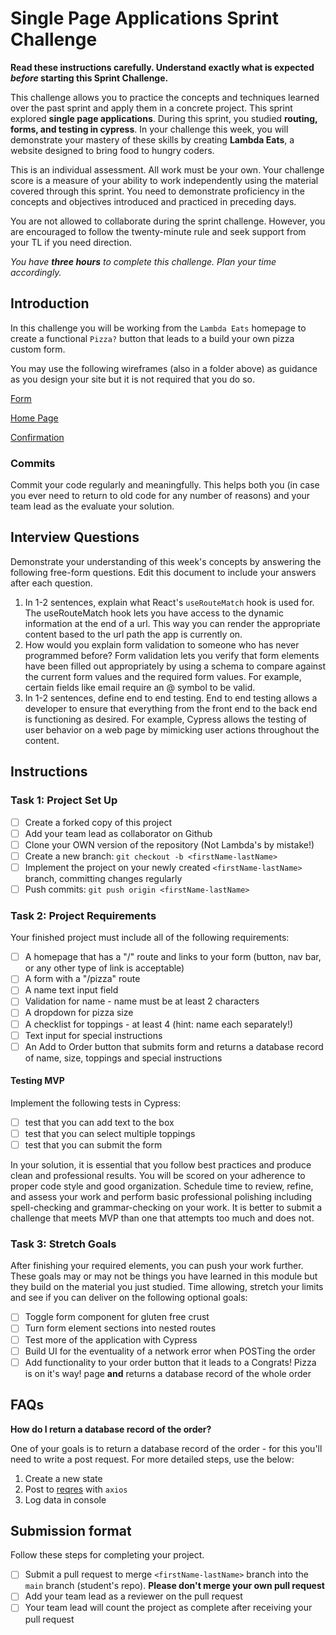 # Single Page Applications Sprint Challenge

**Read these instructions carefully. Understand exactly what is expected _before_ starting this Sprint Challenge.**

This challenge allows you to practice the concepts and techniques learned over the past sprint and apply them in a concrete project. This sprint explored **single page applications**. During this sprint, you studied **routing, forms, and testing in cypress**. In your challenge this week, you will demonstrate your mastery of these skills by creating **Lambda Eats**, a website designed to bring food to hungry coders.

This is an individual assessment. All work must be your own. Your challenge score is a measure of your ability to work independently using the material covered through this sprint. You need to demonstrate proficiency in the concepts and objectives introduced and practiced in preceding days.

You are not allowed to collaborate during the sprint challenge. However, you are encouraged to follow the twenty-minute rule and seek support from your TL if you need direction.

_You have **three hours** to complete this challenge. Plan your time accordingly._

## Introduction

In this challenge you will be working from the `Lambda Eats` homepage to create a functional `Pizza?` button that leads to a build your own pizza custom form.

You may use the following wireframes (also in a folder above) as guidance as you design your site but it is not required that you do so.

[Form](https://tk-assets.lambdaschool.com/d43783ef-e6a8-4154-ba68-430e2275fddc_Form.png)

[Home Page](https://tk-assets.lambdaschool.com/ed737cf5-723e-428d-9b25-192143c8b71f_HomePage.png)

[Confirmation](https://tk-assets.lambdaschool.com/a0f43a34-9fab-4d2b-89f7-e23b22d32964_Pizza.gif)

### Commits

Commit your code regularly and meaningfully. This helps both you (in case you ever need to return to old code for any number of reasons) and your team lead as the evaluate your solution.

## Interview Questions

Demonstrate your understanding of this week's concepts by answering the following free-form questions. Edit this document to include your answers after each question.

1. In 1-2 sentences, explain what React's `useRouteMatch` hook is used for.
   The useRouteMatch hook lets you have access to the dynamic information at the end of a url. This way you can render the appropriate content based to the url path the app is currently on.
1. How would you explain form validation to someone who has never programmed before?
   Form validation lets you verify that form elements have been filled out appropriately by using a schema to compare against the current form values and the required form values. For example, certain fields like email require an @ symbol to be valid.
1. In 1-2 sentences, define end to end testing.
   End to end testing allows a developer to ensure that everything from the front end to the back end is functioning as desired. For example, Cypress allows the testing of user behavior on a web page by mimicking user actions throughout the content.

## Instructions

### Task 1: Project Set Up

-   [ ] Create a forked copy of this project
-   [ ] Add your team lead as collaborator on Github
-   [ ] Clone your OWN version of the repository (Not Lambda's by mistake!)
-   [ ] Create a new branch: `git checkout -b <firstName-lastName>`
-   [ ] Implement the project on your newly created `<firstName-lastName>` branch, committing changes regularly
-   [ ] Push commits: `git push origin <firstName-lastName>`

### Task 2: Project Requirements

Your finished project must include all of the following requirements:

-   [ ] A homepage that has a "/" route and links to your form (button, nav bar, or any other type of link is acceptable)
-   [ ] A form with a "/pizza" route
-   [ ] A name text input field
-   [ ] Validation for name - name must be at least 2 characters
-   [ ] A dropdown for pizza size
-   [ ] A checklist for toppings - at least 4 (hint: name each separately!)
-   [ ] Text input for special instructions
-   [ ] An Add to Order button that submits form and returns a database record of name, size, toppings and special instructions

#### Testing MVP

Implement the following tests in Cypress:

-   [ ] test that you can add text to the box
-   [ ] test that you can select multiple toppings
-   [ ] test that you can submit the form

In your solution, it is essential that you follow best practices and produce clean and professional results. You will be scored on your adherence to proper code style and good organization. Schedule time to review, refine, and assess your work and perform basic professional polishing including spell-checking and grammar-checking on your work. It is better to submit a challenge that meets MVP than one that attempts too much and does not.

### Task 3: Stretch Goals

After finishing your required elements, you can push your work further. These goals may or may not be things you have learned in this module but they build on the material you just studied. Time allowing, stretch your limits and see if you can deliver on the following optional goals:

-   [ ] Toggle form component for gluten free crust
-   [ ] Turn form element sections into nested routes
-   [ ] Test more of the application with Cypress
-   [ ] Build UI for the eventuality of a network error when POSTing the order
-   [ ] Add functionality to your order button that it leads to a Congrats! Pizza is on it's way! page **and** returns a database record of the whole order

## FAQs

**How do I return a database record of the order?**

One of your goals is to return a database record of the order - for this you'll need to write a post request. For more detailed steps, use the below:

1. Create a new state
2. Post to [reqres](https://reqres.in/) with `axios`
3. Log data in console

## Submission format

Follow these steps for completing your project.

-   [ ] Submit a pull request to merge `<firstName-lastName>` branch into the `main` branch (student's repo). **Please don't merge your own pull request**
-   [ ] Add your team lead as a reviewer on the pull request
-   [ ] Your team lead will count the project as complete after receiving your pull request
